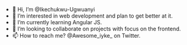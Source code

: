 - 👋 Hi, I’m @Ikechukwu-Ugwuanyi
- 👀 I’m interested in web development and plan to get better at it.
- 🌱 I’m currently learning Angular JS.
- 💞️ I’m looking to collaborate on projects with focus on the frontend.
- 📫 How to reach me? @Awesome_iyke_ on Twitter.

<!---
Ikechukwu-Ugwuanyi/Ikechukwu-Ugwuanyi is a ✨ special ✨ repository because its `README.md` (this file) appears on your GitHub profile.
You can click the Preview link to take a look at your changes.
--->
